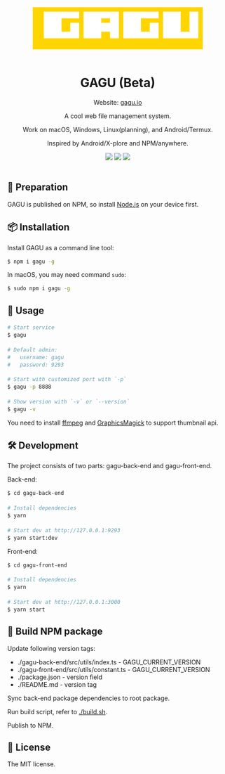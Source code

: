 <div align="center">
  <img src="./logo.svg" style="height: 96px;" >
  <br>
  <br>
  <h1>GAGU (Beta)</h1>
  <p>Website: <a href="https://gagu.io" target="_blank">gagu.io</a></p>
  <p>A cool web file management system.</p>
  <p>Work on macOS, Windows, Linux(planning), and Android/Termux.</p>
  <p>Inspired by Android/X-plore and NPM/anywhere.</p>
  <img src="https://img.shields.io/badge/NPM-v0.0.14-orange">
  <img src="https://img.shields.io/badge/Package-655KB-success">
  <img src="https://img.shields.io/badge/License-MIT-green">
  <br>
  <br>
</div>

## 🔔 Preparation

GAGU is published on NPM, so install [Node.js](https://nodejs.org/) on your device first.

## 📦 Installation

Install GAGU as a command line tool:

```sh
$ npm i gagu -g
```

In macOS, you may need command `sudo`:

```sh
$ sudo npm i gagu -g
```

## 📝  Usage

```sh
# Start service
$ gagu

# Default admin:
#   username: gagu
#   password: 9293

# Start with customized port with `-p`
$ gagu -p 8888

# Show version with `-v` or `--version`
$ gagu -v
```

You need to install [ffmpeg](https://ffmpeg.org/) and [GraphicsMagick](http://www.graphicsmagick.org/) to support thumbnail api.

## 🛠 Development

The project consists of two parts: gagu-back-end and gagu-front-end.

Back-end:

```sh
$ cd gagu-back-end

# Install dependencies
$ yarn

# Start dev at http://127.0.0.1:9293
$ yarn start:dev
```

Front-end:

```sh
$ cd gagu-front-end

# Install dependencies
$ yarn

# Start dev at http://127.0.0.1:3000
$ yarn start
```

## 🔨 Build NPM package

Update following version tags:

- ./gagu-back-end/src/utils/index.ts - GAGU_CURRENT_VERSION
- ./gagu-front-end/src/utils/constant.ts - GAGU_CURRENT_VERSION
- ./package.json - version field
- ./README.md - version tag

Sync back-end package dependencies to root package.

Run build script, refer to [./build.sh](./build.sh).

Publish to NPM.

## 📜  License

The MIT license.
